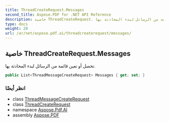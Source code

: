 ```yaml
---
title: ThreadCreateRequest.Messages
second_title: Aspose.PDF for .NET API Reference
description: خاصية ThreadCreateRequest. تحصل أو تعين قائمة من الرسائل لبدء المحادثة بها
type: docs
weight: 20
url: /ar/net/aspose.pdf.ai/threadcreaterequest/messages/
---
```

## خاصية ThreadCreateRequest.Messages

تحصل أو تعين قائمة من الرسائل لبدء المحادثة بها.

```csharp
public List<ThreadMessageCreateRequest> Messages { get; set; }
```

### انظر أيضًا

* class [ThreadMessageCreateRequest](../../threadmessagecreaterequest/)
* class [ThreadCreateRequest](../)
* namespace [Aspose.Pdf.AI](../../../aspose.pdf.ai/)
* assembly [Aspose.PDF](../../../)